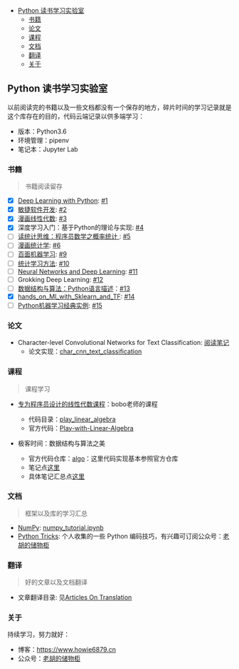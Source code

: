 
<!-- @import "[TOC]" {cmd="toc" depthFrom=1 depthTo=6 orderedList=false} -->

<!-- code_chunk_output -->

* [Python 读书学习实验室](#python-读书学习实验室)
	* [书籍](#书籍)
	* [论文](#论文)
	* [课程](#课程)
	* [文档](#文档)
	* [翻译](#翻译)
	* [关于](#关于)

<!-- /code_chunk_output -->

## Python 读书学习实验室

以前阅读完的书籍以及一些文档都没有一个保存的地方，碎片时间的学习记录就是这个库存在的目的，代码云端记录以供多端学习：

- 版本：Python3.6
- 环境管理：pipenv
- 笔记本：Jupyter Lab

### 书籍

> 书籍阅读留存

- [x] [Deep Learning with Python](pylab/books/deep_learning_with_python): [#1](https://github.com/howie6879/pylab/issues/1)
- [x] [敏捷软件开发](pylab/books/敏捷软件开发): [#2](https://github.com/howie6879/pylab/issues/2)
- [x] [漫画线性代数](pylab/books/漫画线性代数): [#3](https://github.com/howie6879/pylab/issues/3)
- [x] 深度学习入门：基于Python的理论与实现: [#4](https://github.com/howie6879/pylab/issues/4)
- [ ] [读统计思维：程序员数学之概率统计 ](pylab/books/读统计思维——程序员数学之概率统计): [#5](https://github.com/howie6879/pylab/issues/5)
- [ ] [漫画统计学](pylab/books/漫画统计学): [#6](https://github.com/howie6879/pylab/issues/6)
- [ ] [百面机器学习](pylab/books/百面机器学习): [#9](https://github.com/howie6879/pylab/issues/9)
- [ ] [统计学习方法](pylab/books/statistical_learning_method): [#10](https://github.com/howie6879/pylab/issues/10)
- [ ] [Neural Networks and Deep Learning](pylab/books/nndl): [#11](https://github.com/howie6879/pylab/issues/11)
- [ ] Grokking Deep Learning: [#12](https://github.com/howie6879/pylab/issues/12)
- [ ] [数据结构与算法：Python语言描述](pylab/books/算法与数据结构：Python语言描述)：[#13](https://github.com/howie6879/pylab/issues/13)
- [x] [hands_on_Ml_with_Sklearn_and_TF](pylab/books/hands_on_ml_with_sklearn_and_tf): [#14](https://github.com/howie6879/pylab/issues/14)
- [ ] [Python机器学习经典实例](pylab/books/Python机器学习经典实例): [#15](https://github.com/howie6879/pylab/issues/15)

### 论文

 - Character-level Convolutional Networks for Text Classification: [阅读笔记](./pylab/papers/character_level_convolutional_networks_for_text_classiﬁcation)
    - 论文实现：[char_cnn_text_classification](https://github.com/howie6879/char_cnn_text_classification)

### 课程

> 课程学习

- [专为程序员设计的线性代数课程](https://coding.imooc.com/class/260.html)：bobo老师的课程
    - 代码目录：[play_linear_algebra](./pylab/lessons/play_linear_algebra)
    - 官方代码：[Play-with-Linear-Algebra](https://github.com/liuyubobobo/Play-with-Linear-Algebra)

- 极客时间：数据结构与算法之美
	- 官方代码仓库：[algo](https://github.com/wangzheng0822/algo)：这里代码实现基本参照官方仓库
    - 笔记点[这里](pylab/lessons/data_structure_and_algorithms)
    - 具体笔记汇总点[这里](https://github.com/howie6879/pylab/issues/7)

### 文档

> 框架以及库的学习汇总

- [NumPy](https://docs.scipy.org/doc/numpy-1.15.0/user/quickstart.html): [numpy_tutorial.ipynb](./tutorial/numpy/numpy_tutirial.ipnb)
- [Python Tricks](./pylab/python_tricks): 个人收集的一些 Python 编码技巧，有兴趣可订阅公众号：[老胡的储物柜](https://ws1.sinaimg.cn/large/007i3XCUgy1fyamp8ip6cj309k09kdfs.jpg)

### 翻译

> 好的文章以及文档翻译

- 文章翻译目录: 见[Articles On Translation](./articles_translation.md)

### 关于

持续学习，努力就好：

- 博客：https://www.howie6879.cn
- 公众号：[老胡的储物柜](https://camo.githubusercontent.com/8f6ae80175e0224eb1fb77f4ba66e857bf594cc5/68747470733a2f2f7773312e73696e61696d672e636e2f6c617267652f303037693358435567793166796a766d777a6f71326a333070303064776d7a6c2e6a7067)